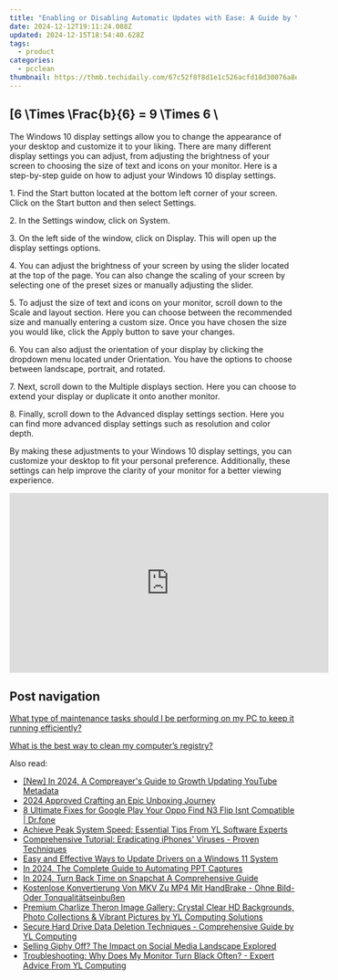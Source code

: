 ```yaml
---
title: "Enabling or Disabling Automatic Updates with Ease: A Guide by YL Computing"
date: 2024-12-12T19:11:24.088Z
updated: 2024-12-15T18:54:40.628Z
tags:
  - product
categories:
  - pcclean
thumbnail: https://thmb.techidaily.com/67c52f8f8d1e1c526acfd18d30076a8ec8c694652a5ccde76155c26629dae8fb.png
---
```


## \[6 \Times \Frac{b}{6} = 9 \Times 6 \

The Windows 10 display settings allow you to change the appearance of your desktop and customize it to your liking. There are many different display settings you can adjust, from adjusting the brightness of your screen to choosing the size of text and icons on your monitor. Here is a step-by-step guide on how to adjust your Windows 10 display settings. 

1\. Find the Start button located at the bottom left corner of your screen. Click on the Start button and then select Settings.

2\. In the Settings window, click on System.

3\. On the left side of the window, click on Display. This will open up the display settings options. 

4\. You can adjust the brightness of your screen by using the slider located at the top of the page. You can also change the scaling of your screen by selecting one of the preset sizes or manually adjusting the slider.

5\. To adjust the size of text and icons on your monitor, scroll down to the Scale and layout section. Here you can choose between the recommended size and manually entering a custom size. Once you have chosen the size you would like, click the Apply button to save your changes.

6\. You can also adjust the orientation of your display by clicking the dropdown menu located under Orientation. You have the options to choose between landscape, portrait, and rotated.

7\. Next, scroll down to the Multiple displays section. Here you can choose to extend your display or duplicate it onto another monitor.

8\. Finally, scroll down to the Advanced display settings section. Here you can find more advanced display settings such as resolution and color depth. 

By making these adjustments to your Windows 10 display settings, you can customize your desktop to fit your personal preference. Additionally, these settings can help improve the clarity of your monitor for a better viewing experience.

<!-- affiliate ads begin -->
<iframe width="560" height="315" src="https://www.youtube.com/embed/15Ju8Cb4UZ8?si=5wdiQXdz1BOxIkDH" title="YouTube video player" frameborder="0" allow="accelerometer; autoplay; clipboard-write; encrypted-media; gyroscope; picture-in-picture; web-share" referrerpolicy="strict-origin-when-cross-origin" allowfullscreen></iframe>
<!-- affiliate ads end -->

## Post navigation

[What type of maintenance tasks should I be performing on my PC to keep it running efficiently?](https://tools.techidaily.com/pcclean/products/)

[What is the best way to clean my computer’s registry?](https://tools.techidaily.com/pcclean/products/)

<ins class="adsbygoogle"
     style="display:block"
     data-ad-format="autorelaxed"
     data-ad-client="ca-pub-7571918770474297"
     data-ad-slot="1223367746"></ins>

<ins class="adsbygoogle"
     style="display:block"
     data-ad-client="ca-pub-7571918770474297"
     data-ad-slot="8358498916"
     data-ad-format="auto"
     data-full-width-responsive="true"></ins>

<span class="atpl-alsoreadstyle">Also read:</span>
<div><ul>
<li><a href="https://youtube-docs.techidaily.com/n-2024-a-compreayers-guide-to-growth-updating-youtube-metadata/"><u>[New] In 2024, A Compreayer's Guide to Growth Updating YouTube Metadata</u></a></li>
<li><a href="https://extra-lessons.techidaily.com/2024-approved-crafting-an-epic-unboxing-journey/"><u>2024 Approved Crafting an Epic Unboxing Journey</u></a></li>
<li><a href="https://howto.techidaily.com/8-ultimate-fixes-for-google-play-your-oppo-find-n3-flip-isnt-compatible-drfone-by-drfone-fix-android-problems-fix-android-problems/"><u>8 Ultimate Fixes for Google Play Your Oppo Find N3 Flip Isnt Compatible | Dr.fone</u></a></li>
<li><a href="https://discover-best.techidaily.com/achieve-peak-system-speed-essential-tips-from-yl-software-experts/"><u>Achieve Peak System Speed: Essential Tips From YL Software Experts</u></a></li>
<li><a href="https://tech-recovery.techidaily.com/comprehensive-tutorial-eradicating-iphones-viruses-proven-techniques/"><u>Comprehensive Tutorial: Eradicating iPhones' Viruses - Proven Techniques</u></a></li>
<li><a href="https://win-forum.techidaily.com/easy-and-effective-ways-to-update-drivers-on-a-windows-11-system/"><u>Easy and Effective Ways to Update Drivers on a Windows 11 System</u></a></li>
<li><a href="https://screen-mirroring-recording.techidaily.com/in-2024-the-complete-guide-to-automating-ppt-captures/"><u>In 2024, The Complete Guide to Automating PPT Captures</u></a></li>
<li><a href="https://snapchat-videos.techidaily.com/in-2024-turn-back-time-on-snapchat-a-comprehensive-guide/"><u>In 2024, Turn Back Time on Snapchat A Comprehensive Guide</u></a></li>
<li><a href="https://discover-helper.techidaily.com/kostenlose-konvertierung-von-mkv-zu-mp4-mit-handbrake-ohne-bild-oder-tonqualitatseinbussen/"><u>Kostenlose Konvertierung Von MKV Zu MP4 Mit HandBrake - Ohne Bild- Oder Tonqualitätseinbußen</u></a></li>
<li><a href="https://discover-best.techidaily.com/premium-charlize-theron-image-gallery-crystal-clear-hd-backgrounds-photo-collections-and-vibrant-pictures-by-yl-computing-solutions/"><u>Premium Charlize Theron Image Gallery: Crystal Clear HD Backgrounds, Photo Collections & Vibrant Pictures by YL Computing Solutions</u></a></li>
<li><a href="https://discover-best.techidaily.com/secure-hard-drive-data-deletion-techniques-comprehensive-guide-by-yl-computing/"><u>Secure Hard Drive Data Deletion Techniques - Comprehensive Guide by YL Computing</u></a></li>
<li><a href="https://facebook.techidaily.com/selling-giphy-off-the-impact-on-social-media-landscape-explored/"><u>Selling Giphy Off? The Impact on Social Media Landscape Explored</u></a></li>
<li><a href="https://discover-best.techidaily.com/troubleshooting-why-does-my-monitor-turn-black-often-expert-advice-from-yl-computing/"><u>Troubleshooting: Why Does My Monitor Turn Black Often? - Expert Advice From YL Computing</u></a></li>
</ul></div>

